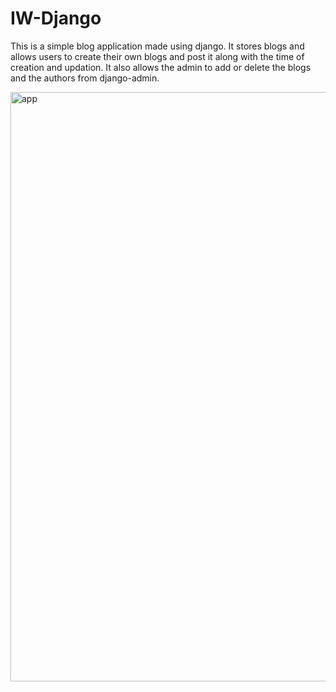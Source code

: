 # IW-Django

This is a simple blog application made using django. It stores blogs and allows users to create their own blogs
and post it along with the time of creation and updation. It also allows the admin to add or delete the blogs 
and the authors from django-admin.

<img width="943" alt="app" src="https://user-images.githubusercontent.com/35260525/87881646-5c9d6200-ca1a-11ea-9748-a5918f21e127.PNG">
